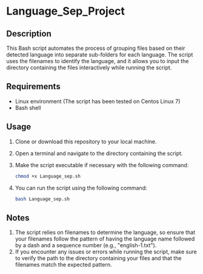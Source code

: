 # Language_Sep_Project

## Description

This Bash script automates the process of grouping files based on their detected language into separate sub-folders for each language. The script uses the filenames to identify the language, and it allows you to input the directory containing the files interactively while running the script.

## Requirements

- Linux environment (The script has been tested on Centos Linux 7)
- Bash shell

## Usage

1. Clone or download this repository to your local machine.
2. Open a terminal and navigate to the directory containing the script.
3. Make the script executable if necessary with the following command:

   ```bash
   chmod +x Language_sep.sh
4. You can run the script using the following command:

     ```bash
     bash Language_sep.sh

## Notes

1. The script relies on filenames to determine the language, so ensure that your filenames follow the pattern of having the language name followed by a dash and a sequence number (e.g., "english-1.txt").
2. If you encounter any issues or errors while running the script, make sure to verify the path to the directory containing your files and that the filenames match the expected pattern.
   
